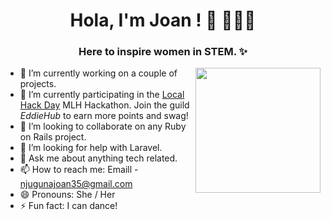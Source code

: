 <h1 align="center"> Hola, I'm Joan ! 👋 👩🏻‍💻 </h1>
<h3 align="center"> Here to inspire women in STEM. ✨</h3> <img align="right" width="200" height="200" src="https://github.com/nyamburanjuguna/nyamburanjuguna/blob/main/my-octocat.png?raw=true"></a>


- 🔭 I’m currently working on a couple of projects.
- 🌱 I’m currently participating in the [Local Hack Day](https://localhackday.mlh.io/build) MLH Hackathon. Join the guild *EddieHub* to earn more points and swag!
- 👯 I’m looking to collaborate on any Ruby on Rails project.
- 🤔 I’m looking for help with Laravel.
- 💬 Ask me about anything tech related.
- 📫 How to reach me: Emaill - [njugunajoan35@gmail.com](mailto:njugunajoan35@gmail.com)
- 😄 Pronouns: She / Her
- ⚡ Fun fact: I can dance!

